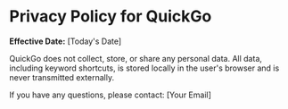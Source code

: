 # Privacy Policy for QuickGo

**Effective Date:** [Today's Date]

QuickGo does not collect, store, or share any personal data. All data, including keyword shortcuts, is stored locally in the user's browser and is never transmitted externally.

If you have any questions, please contact: [Your Email]
